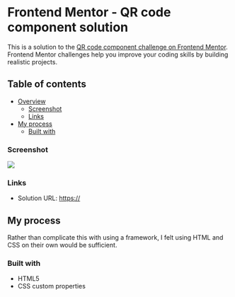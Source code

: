 # Frontend Mentor - QR code component solution

This is a solution to the [QR code component challenge on Frontend Mentor](https://www.frontendmentor.io/challenges/qr-code-component-iux_sIO_H). Frontend Mentor challenges help you improve your coding skills by building realistic projects.

## Table of contents

- [Overview](#overview)
  - [Screenshot](#screenshot)
  - [Links](#links)
- [My process](#my-process)
  - [Built with](#built-with)

### Screenshot

![](./Screenshot.png)

### Links

- Solution URL: [https://](https://)

## My process

Rather than complicate this with using a framework, I felt using HTML and CSS on their own would be sufficient.

### Built with

- HTML5
- CSS custom properties